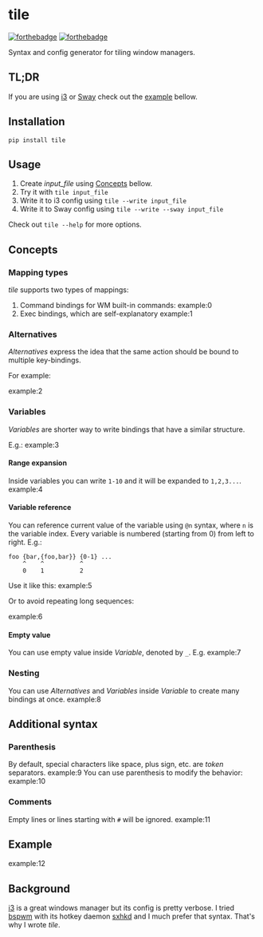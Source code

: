 # tile
[![forthebadge](https://forthebadge.com/images/badges/made-with-python.svg)](https://forthebadge.com)
[![forthebadge](https://forthebadge.com/images/badges/no-ragrets.svg)](https://forthebadge.com)

Syntax and config generator for tiling window managers.

## TL;DR
If you are using [i3](https://i3wm.org/) or [Sway](https://swaywm.org/)
check out the [example](#Example) bellow.

## Installation
`pip install tile`

## Usage
1. Create *input_file* using [Concepts](#Concepts) bellow.
2. Try it with `tile input_file`
3. Write it to i3 config using `tile --write input_file`
4. Write it to Sway config using `tile --write --sway input_file`

Check out `tile --help` for more options.

## Concepts
### Mapping types
*tile* supports two types of mappings:
1. Command bindings for WM built-in commands:
example:0
2. Exec bindings, which are self-explanatory
example:1

### Alternatives
*Alternatives* express the idea that the same action should be bound to multiple key-bindings.

For example:

example:2

### Variables
*Variables* are shorter way to write bindings that have a similar structure.

E.g.:
example:3

#### Range expansion
Inside variables you can write `1-10` and it will be expanded to `1,2,3...`.
example:4

#### Variable reference
You can reference current value of the variable using `@n` syntax, where `n` is the variable index.
Every variable is numbered (starting from 0) from left to right. E.g.:
```
foo {bar,{foo,bar}} {0-1} ...
    ^    ^          ^
    0    1          2
```

Use it like this:
example:5

Or to avoid repeating long sequences:

example:6

#### Empty value
You can use empty value inside *Variable*, denoted by `_`. E.g.
example:7

### Nesting
You can use *Alternatives* and *Variables* inside *Variable* to create many bindings at once.
example:8

## Additional syntax
### Parenthesis
By default, special characters like space, plus sign, etc. are *token* separators.
example:9
You can use parenthesis to modify the behavior:
example:10

### Comments
Empty lines or lines starting with `#` will be ignored.
example:11

## Example
example:12

## Background
[i3](https://i3wm.org/) is a great windows manager but its config is pretty verbose.
I tried [bspwm](https://github.com/baskerville/bspwm) with its hotkey daemon [sxhkd](https://github.com/baskerville/sxhkd) and I much prefer that syntax.
That's why I wrote *tile*.
